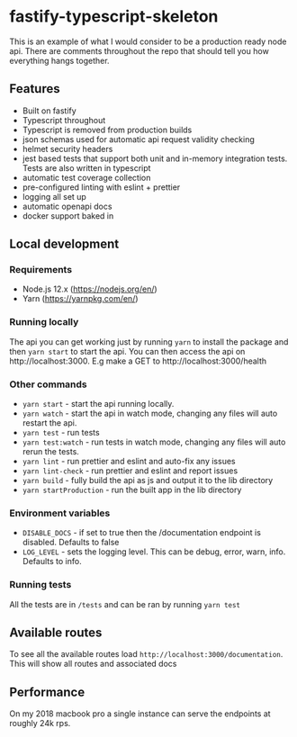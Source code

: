 # fastify-typescript-skeleton

This is an example of what I would consider to be a production ready node api. There are comments throughout the repo that should tell you how everything hangs together.

## Features

- Built on fastify
- Typescript throughout
- Typescript is removed from production builds
- json schemas used for automatic api request validity checking
- helmet security headers
- jest based tests that support both unit and in-memory integration tests. Tests are also written in typescript
- automatic test coverage collection
- pre-configured linting with eslint + prettier
- logging all set up
- automatic openapi docs
- docker support baked in

## Local development

### Requirements

- Node.js 12.x (https://nodejs.org/en/)
- Yarn (https://yarnpkg.com/en/)

### Running locally

The api you can get working just by running `yarn` to install the package and then `yarn start` to start the api. You can then access the api on http://localhost:3000. E.g make a GET to http://localhost:3000/health

### Other commands

- `yarn start` - start the api running locally.
- `yarn watch` - start the api in watch mode, changing any files will auto restart the api.
- `yarn test` - run tests
- `yarn test:watch` - run tests in watch mode, changing any files will auto rerun the tests.
- `yarn lint` - run prettier and eslint and auto-fix any issues
- `yarn lint-check` - run prettier and eslint and report issues
- `yarn build` - fully build the api as js and output it to the lib directory
- `yarn startProduction` - run the built app in the lib directory

### Environment variables

- `DISABLE_DOCS` - if set to true then the /documentation endpoint is disabled. Defaults to false
- `LOG_LEVEL` - sets the logging level. This can be debug, error, warn, info. Defaults to info.

### Running tests

All the tests are in `/tests` and can be ran by running `yarn test`

## Available routes

To see all the available routes load `http://localhost:3000/documentation`. This will show all routes and associated docs

## Performance

On my 2018 macbook pro a single instance can serve the endpoints at roughly 24k rps.
